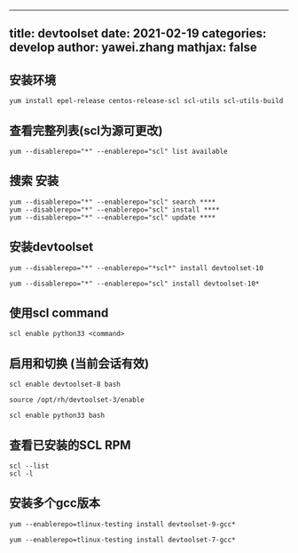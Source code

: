 
---
title: devtoolset
date: 2021-02-19
categories: develop 
author: yawei.zhang 
mathjax: false
---

## 安装环境
```
yum install epel-release centos-release-scl scl-utils scl-utils-build
```

## 查看完整列表(scl为源可更改)
```
yum --disablerepo="*" --enablerepo="scl" list available
```

## 搜索 安装  
```
yum --disablerepo="*" --enablerepo="scl" search ****
yum --disablerepo="*" --enablerepo="scl" install ****
yum --disablerepo="*" --enablerepo="scl" update ****
```


## 安装devtoolset  
```
yum --disablerepo="*" --enablerepo="*scl*" install devtoolset-10
```
```
yum --disablerepo="*" --enablerepo="scl" install devtoolset-10*
```

## 使用scl command   
```
scl enable python33 <command>
```

## 启用和切换 (当前会话有效)
```
scl enable devtoolset-8 bash
```
```
source /opt/rh/devtoolset-3/enable
```
```
scl enable python33 bash
```


## 查看已安装的SCL RPM 
```
scl --list
scl -l
```

## 安装多个gcc版本  
```
yum --enablerepo=tlinux-testing install devtoolset-9-gcc*
```

```
yum --enablerepo=tlinux-testing install devtoolset-7-gcc*
```
